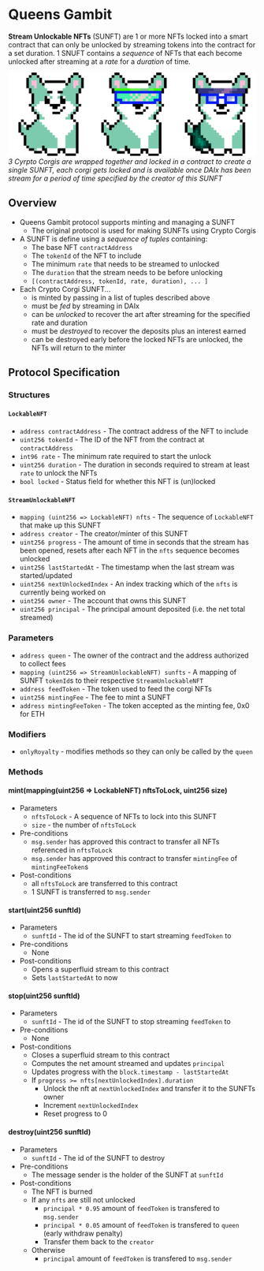 # Queens Gambit
**Stream Unlockable NFTs** (SUNFT) are 1 or more NFTs locked into a smart contract that can only be unlocked by streaming tokens into the contract for a set duration. 1 SNUFT contains a _sequence_ of NFTs that each become unlocked after streaming at a _rate_ for a _duration_ of time.

![images/SUNFTSequence.png](images/SUNFTSequence.png)
_3 Cyrpto Corgis are wrapped together and locked in a contract to create a single SUNFT, each corgi gets locked and is available once DAIx has been stream for a period of time specified by the creator of this SUNFT_

## Overview
* Queens Gambit protocol supports minting and managing a SUNFT
  * The original protocol is used for making SUNFTs using Crypto Corgis
* A SUNFT is define using a _sequence of tuples_ containing:
  * The base NFT `contractAddress`
  * The `tokenId` of the NFT to include
  * The minimum `rate` that needs to be streamed to unlocked
  * The `duration` that the stream needs to be before unlocking
  * `[(contractAddress, tokenId, rate, duration), ... ]`
* Each Crypto Corgi SUNFT...
  * is minted by passing in a list of tuples described above
  * must be _fed_ by streaming in DAIx
  * can be _unlocked_ to recover the art after streaming for the specified rate and duration
  * must be _destroyed_ to recover the deposits plus an interest earned
  * can be destroyed early before the locked NFTs are unlocked, the NFTs will return to the minter

## Protocol Specification


### Structures

#### `LockableNFT`
* `address contractAddress` - The contract address of the NFT to include
* `uint256 tokenId` - The ID of the NFT from the contract at `contractAddress`
* `int96 rate` - The minimum rate required to start the unlock
* `uint256 duration` - The duration in seconds required to stream at least `rate` to unlock the NFTs
* `bool locked` - Status field for whether this NFT is (un)locked

#### `StreamUnlockableNFT`
* `mapping (uint256 => LockableNFT) nfts` - The sequence of `LockableNFT` that make up this SUNFT
* `address creator` - The creator/minter of this SUNFT
* `uint256 progress` - The amount of time in seconds that the stream has been opened, resets after each NFT in the `nfts` sequence becomes unlocked
* `uint256 lastStartedAt` - The timestamp when the last stream was started/updated
* `uint256 nextUnlockedIndex` - An index tracking which of the `nfts` is currently being worked on
* `uint256 owner` - The account that owns this SUNFT
* `uint256 principal` - The principal amount deposited (i.e. the net total streamed)


### Parameters
  * `address queen` - The owner of the contract and the address authorized to collect fees
  * `mapping (uint256 => StreamUnlockableNFT) sunfts` - A mapping of SUNFT `tokenId`s to their respective `StreamUnlockableNFT`
  * `address feedToken` - The token used to feed the corgi NFTs
  * `uint256 mintingFee` - The fee to mint a SUNFT
  * `address mintingFeeToken` - The token accepted as the minting fee, 0x0 for ETH

### Modifiers
* `onlyRoyalty` - modifies methods so they can only be called by the `queen`

### Methods
#### mint(mapping(uint256 => LockableNFT) nftsToLock, uint256 size)
* Parameters
  * `nftsToLock` - A sequence of NFTs to lock into this SUNFT
  * `size` - the number of `nftsToLock`
* Pre-conditions
  * `msg.sender` has approved this contract to transfer all NFTs referenced in `nftsToLock`
  * `msg.sender` has approved this contract to transfer `mintingFee` of `mintingFeeToken`s
* Post-conditions
  * all `nftsToLock` are transferred to this contract
  * 1 SUNFT is transferred to `msg.sender`

#### start(uint256 sunftId)
* Parameters
  * `sunftId` - The id of the SUNFT to start streaming `feedToken` to
* Pre-conditions
  * None
* Post-conditions
  * Opens a superfluid stream to this contract
  * Sets `lastStartedAt` to now

#### stop(uint256 sunftId)
* Parameters
  * `sunftId` - The id of the SUNFT to stop streaming `feedToken` to
* Pre-conditions
  * None
* Post-conditions
  * Closes a superfluid stream to this contract
  * Computes the net amount streamed and updates `principal`
  * Updates progress with the `block.timestamp - lastStartedAt`
  * If `progress >= nfts[nextUnlockedIndex].duration`
    * Unlock the nft at `nextUnlockedIndex` and transfer it to the SUNFTs owner
    * Increment `nextUnlockedIndex`
    * Reset progress to 0

#### destroy(uint256 sunftId)
* Parameters
  * `sunftId` - The id of the SUNFT to destroy
* Pre-conditions
  * The message sender is the holder of the SUNFT at `sunftId`
* Post-conditions
  * The NFT is burned
  * If any `nfts` are still not unlocked
    * `principal * 0.95` amount of `feedToken` is transfered to `msg.sender`
    * `principal * 0.05` amount of `feedToken` is transfered to `queen` (early withdraw penalty)
    * Transfer them back to the `creator`
  * Otherwise
    * `principal` amount of `feedToken` is transfered to `msg.sender`
